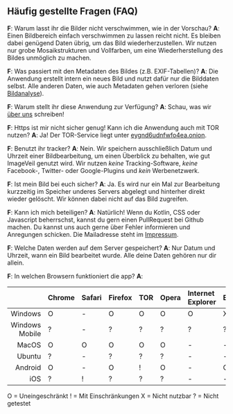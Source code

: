 ## Häufig gestellte Fragen (FAQ)
**F**: Warum lasst ihr die Bilder nicht verschwimmen, wie in der Vorschau?
**A**: Einen Bildbereich einfach verschwimmen zu lassen reicht nicht. Es bleiben dabei genügend Daten übrig, um das Bild wiederherzustellen. Wir nutzen nur grobe Mosaikstrukturen und Vollfarben, um eine Wiederherstellung des Bildes unmöglich zu machen.

**F**: Was passiert mit den Metadaten des Bildes (z.B. EXIF-Tabellen)?
**A**: Die Anwendung erstellt intern ein neues Bild und nutzt dafür nur die Bilddaten selbst. Alle anderen Daten, wie auch Metadaten gehen verloren (siehe [Bildanalyse](bildanalyse)).

**F**: Warum stellt ihr diese Anwendung zur Verfügung?
**A**: Schau, was wir [über uns](ueber-uns) schreiben!

**F**: Https ist mir nicht sicher genug! Kann ich die Anwendung auch mit TOR nutzen?
**A**: Ja! Der TOR-Service liegt unter [eygnd6udnfwfo4ea.onion](http://eygnd6udnfwfo4ea.onion).

**F**: Benutzt ihr tracker?
**A**: Nein. Wir speichern ausschließlich Datum und Uhrzeit einer Bildbearbeitung, um einen Überblick zu behalten, wie gut ImageVeil genutzt wird. Wir nutzen *keine* Tracking-Software, *keine* Facebook-, Twitter- oder Google-Plugins und *kein* Werbenetzwerk.

**F**: Ist mein Bild bei euch sicher?
**A**: Ja. Es wird nur ein Mal zur Bearbeitung kurzzeitig im Speicher underes Servers abgelegt und hinterher direkt wieder gelöscht. Wir können dabei nicht auf das Bild zugreifen.

**F**: Kann ich mich beteiligen?
**A**: Natürlich! Wenn du Kotlin, CSS oder Javascript beherrschst, kannst du gern einen PullRequest bei Github machen. Du kannst uns auch gerne über Fehler informieren und Anregungen schicken. Die Mailadresse steht im [Impressum](impressum).

**F**: Welche Daten werden auf dem Server gespeichert?
**A**: Nur Datum und Uhrzeit, wann ein Bild bearbeitet wurde. Alle deine Daten gehören nur dir allein.

**F**: In welchen Browsern funktioniert die app?
**A**:

|                | Chrome | Safari | Firefox | TOR | Opera | Internet Explorer | Edge |
|---------------:|:-------|:-------|:--------|:----|:------|:------------------|:-----|
| Windows        | O      | -      | O       | O   | O     | O                 | X    |
| Windows Mobile | ?      | -      | ?       | ?   | ?     | ?                 | ?    |
| MacOS          | O      | O      | O       | O   | O     | -                 | -    |
| Ubuntu         | ?      | -      | ?       | ?   | ?     | -                 | -    |
| Android        | O      | -      | O       | !   | O     | -                 | O    |
| iOS            | ?      | !      | ?       | ?   | ?     | -                 | -    |

O = Uneingeschränkt
! = Mit Einschränkungen
X = Nicht nutzbar
? = Nicht getestet